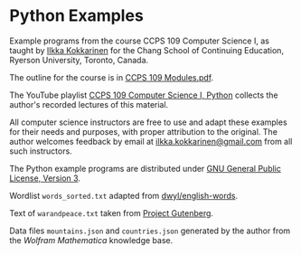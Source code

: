# Python Examples

Example programs from the course CCPS 109 Computer Science I, as taught by [Ilkka Kokkarinen](http://www.scs.ryerson.ca/~ikokkari/) for the Chang School of Continuing Education, Ryerson University, Toronto, Canada.

The outline for the course is in [CCPS 109 Modules.pdf](https://github.com/ikokkari/PythonExamples/blob/master/CCPS%20109%20Modules.pdf).

The YouTube playlist [CCPS 109 Computer Science I, Python](https://www.youtube.com/playlist?list=PLm1Sd7Iw1hHsZia9LEy5XJjvyDEbX1X9A) collects the author's recorded lectures of this material.

All computer science instructors are free to use and adapt these examples for their needs and purposes, with proper attribution to the original. The author welcomes feedback by email at ilkka.kokkarinen@gmail.com from all such instructors.

The Python example programs are distributed under [GNU General Public License, Version 3](https://www.gnu.org/licenses/gpl-3.0.txt). 

Wordlist `words_sorted.txt` adapted from [dwyl/english-words](https://github.com/dwyl/english-words).

Text of `warandpeace.txt` taken from [Project Gutenberg](http://www.gutenberg.org/ebooks/2600).

Data files `mountains.json` and `countries.json` generated by the author from the *Wolfram Mathematica* knowledge base.
